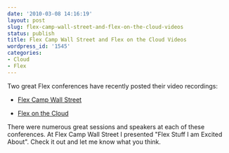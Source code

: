 ```yaml
---
date: '2010-03-08 14:16:19'
layout: post
slug: flex-camp-wall-street-and-flex-on-the-cloud-videos
status: publish
title: Flex Camp Wall Street and Flex on the Cloud Videos
wordpress_id: '1545'
categories:
- Cloud
- Flex
---
```


Two great Flex conferences have recently posted their video recordings:




  * [Flex Camp Wall Street](http://flexandair.blip.tv/)


  * [Flex on the Cloud](https://vmware.webex.com/vmware/lsr.php?AT=pb&SP=MC&rID=38584082&rKey=fcadadcb421a0b9d)



There were numerous great sessions and speakers at each of these conferences.  At Flex Camp Wall Street I presented "Flex Stuff I am Excited About".  Check it out and let me know what you think.
